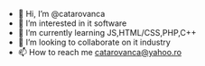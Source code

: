 - 👋 Hi, I’m @catarovanca
- 👀 I’m interested in it software
- 🌱 I’m currently learning JS,HTML/CSS,PHP,C++
- 💞️ I’m looking to collaborate on it industry
- 📫 How to reach me catarovanca@yahoo.ro

<!---
catarovanca/catarovanca is a ✨ special ✨ repository because its `README.md` (this file) appears on your GitHub profile.
You can click the Preview link to take a look at your changes.
--->
